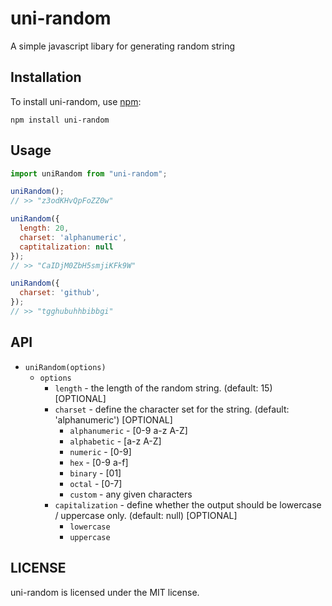 # uni-random

A simple javascript libary for generating random string

## Installation

To install uni-random, use [npm](http://github.com/npm/npm):

```
npm install uni-random
```

## Usage

```javascript
import uniRandom from "uni-random";

uniRandom();
// >> "z3odKHvQpFoZZ0w"

uniRandom({
  length: 20,
  charset: 'alphanumeric',
  captitalization: null
});
// >> "CaIDjM0ZbH5smjiKFk9W"

uniRandom({
  charset: 'github',
});
// >> "tgghubuhhbibbgi"

```

## API

- `uniRandom(options)`
  - `options`
    - `length` - the length of the random string. (default: 15) [OPTIONAL]
    - `charset` - define the character set for the string. (default: 'alphanumeric') [OPTIONAL]
      - `alphanumeric` - [0-9 a-z A-Z]
      - `alphabetic` - [a-z A-Z]
      - `numeric` - [0-9]
      - `hex` - [0-9 a-f]
      - `binary` - [01]
      - `octal` - [0-7]
      - `custom` - any given characters
    - `capitalization` - define whether the output should be lowercase / uppercase only. (default: null) [OPTIONAL]
      - `lowercase`
      - `uppercase`

## LICENSE

uni-random is licensed under the MIT license.
